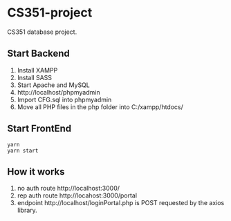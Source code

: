 # CS351-project

CS351 database project.

## Start Backend

1. Install XAMPP
2. Install SASS
3. Start Apache and MySQL
4. http://localhost/phpmyadmin
5. Import CFG.sql into phpmyadmin
6. Move all PHP files in the php folder into C:/xampp/htdocs/

## Start FrontEnd

```
yarn
yarn start
```

## How it works

1. no auth route http://localhost:3000/
1. rep auth route http://locahost:3000/portal
1. endpoint http://localhost/loginPortal.php is POST requested by the axios library. 
